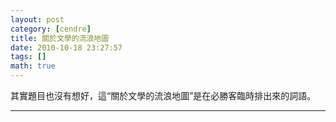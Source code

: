 ```yaml
---
layout: post
category: [cendre]
title: 關於文學的流浪地圖
date: 2010-10-18 23:27:57
tags: []
math: true
---
```


其實題目也沒有想好，這“關於文學的流浪地圖”是在必勝客臨時排出來的詞語。




--------





